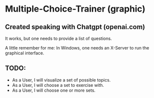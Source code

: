 # Multiple-Choice-Trainer (graphic)
## Created speaking with Chatgpt (openai.com)

It works, but one needs to provide a list of questions.

 A little remember for me: In Windows, one needs an X-Server to run the graphical interface.

## TODO:
- As a User, I will visualize a set of possible topics.
- As a User, I will choose a set to exercise with.
- As a User, I will choose one or more sets.



